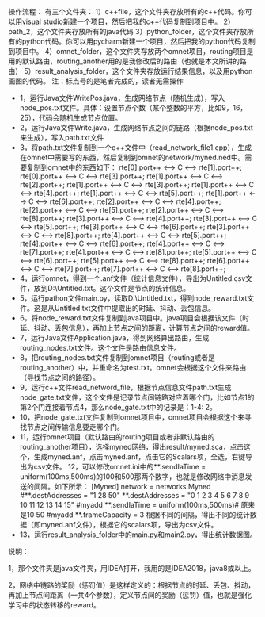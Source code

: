 操作流程：
有三个文件夹：
1）c++file，这个文件夹存放所有的c++代码。你可以用visual studio新建一个项目，然后把我的c++代码复制到项目中。
2）path_2，这个文件夹存放所有的java代码
3）python_folder，这个文件夹存放所有的python代码。你可以用pycharm新建一个项目，然后把我的python代码复制到项目中。
4）omnet_folder，这个文件夹存放两个omnet项目，routing项目是用的默认路由，routing_another用的是我修改后的路由（也就是本文所讲的路由）
5）result_analysis_folder，这个文件夹存放运行结果信息，以及用python画图的代码。
注：标点号的是笔者完成的，读者无需操作
* 1，运行Java文件WritePos.java，生成网络节点（随机生成），写入node_pos.txt文件。具体：设置节点个数（某个整数的平方，比如9，16，25），代码会随机生成节点位置。
* 2，运行Java文件Write.java，生成网络节点之间的链路（根据node_pos.txt来生成），写入path.txt文件
* 3，将path.txt文件复制到一个c++文件中（read_network_file1.cpp），生成在omnet中需要写的东西，然后复制到omnet的network/myned.ned中。需要复制到omnet中的东西如下：
rte[0].port++ <--> C <--> rte[1].port++;
rte[0].port++ <--> C <--> rte[3].port++;
rte[1].port++ <--> C <--> rte[2].port++;
rte[1].port++ <--> C <--> rte[3].port++;
rte[1].port++ <--> C <--> rte[4].port++;
rte[1].port++ <--> C <--> rte[5].port++;
rte[1].port++ <--> C <--> rte[6].port++;
rte[2].port++ <--> C <--> rte[4].port++;
rte[2].port++ <--> C <--> rte[5].port++;
rte[2].port++ <--> C <--> rte[8].port++;
rte[3].port++ <--> C <--> rte[4].port++;
rte[3].port++ <--> C <--> rte[5].port++;
rte[3].port++ <--> C <--> rte[6].port++;
rte[3].port++ <--> C <--> rte[8].port++;
rte[4].port++ <--> C <--> rte[5].port++;
rte[4].port++ <--> C <--> rte[6].port++;
rte[4].port++ <--> C <--> rte[7].port++;
rte[4].port++ <--> C <--> rte[8].port++;
rte[5].port++ <--> C <--> rte[6].port++;
rte[5].port++ <--> C <--> rte[8].port++;
rte[6].port++ <--> C <--> rte[7].port++;
rte[7].port++ <--> C <--> rte[8].port++;
* 4，运行omnet，得到一个.anf文件（统计信息文件），导出为Untitled.csv文件，放到D:\Untitled.txt。这个文件是节点的统计信息。
* 5，运行pathon文件main.py，读取D:\Untitled.txt，得到node_reward.txt文件。这是从Untitled.txt文件中提取出的时延、抖动、丢包信息。
* 6，将node_reward.txt文件复制到java项目中。java项目会根据该文件（时延、抖动、丢包信息），再加上节点之间的距离，计算节点之间的reward值。
* 7，运行Java文件Application.java，得到网络算出路由，生成routing_nodes.txt文件。这个文件是路由信息文件。
* 8，把routing_nodes.txt文件复制到omnet项目（routing或者是routing_another）中，并重命名为test.txt。omnet会根据这个文件来路由（寻找节点之间的路径）。
* 9，运行c++文件read_netword_file，根据节点信息文件path.txt生成node_gate.txt文件，这个文件是记录节点间链路对应着哪个门，比如节点1的第2个门连接着节点4，那么node_gate.txt中的记录是：1-4: 2。
* 10，把node_gate.txt文件复制到omnet项目中，omnet项目会根据这个来寻找节点之间传输信息要走哪个门。
* 11，运行omnet项目（默认路由的routing项目或者非默认路由的routing_another项目），选择myned网络，得出result/myned.sca，点击这个，生成myned.anf，点击myned.anf，点击它的Scalars项，全选，右键导出为csv文件。
12，可以修改omnet.ini中的**.sendIaTime = uniform(100ms,500ms)的100和500那两个数字，也就是修改网络中消息发送的间隔。如下所示：
[Myned]
network = networks.Myned
#**.destAddresses = "1 28 50"
**.destAddresses = "0 1 2 3 4 5 6 7 8 9 10 11 12 13 14 15"
#myadd
**.sendIaTime = uniform(100ms,500ms)# 原来是10 50
#myadd
**.frameCapacity = 3
根据不同的间隔，得出不同的统计数据（即myned.anf文件），根据它的scalars项，导出为csv文件。
* 13，运行result_analysis_folder中的main.py和main2.py，得出统计数据图。


说明：

1，那个文件夹是java文件夹，用IDEA打开，我用的是IDEA2018，java8或以上。

2，网络中链路的奖励（惩罚值）是这样定义的：根据节点的时延、丢包、抖动，再加上节点间距离（一共4个参数），定义节点间的奖励（惩罚）值，也就是强化学习中的状态转移的reward。
